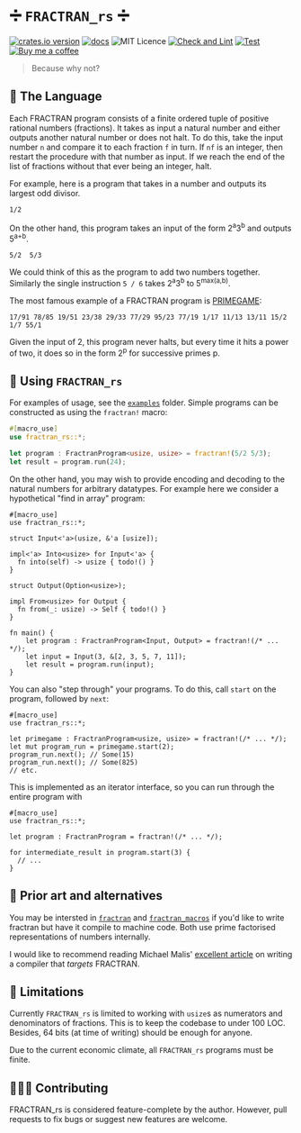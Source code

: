# ➗ `FRACTRAN_rs` ➗
[![crates.io version](https://img.shields.io/crates/v/fractran_rs)](https://crates.io/crates/fractran_rs)
[![docs](https://img.shields.io/docsrs/fractran_rs)](https://docs.rs/fractran_rs/latest/fractran_rs/)
![MIT Licence](https://img.shields.io/github/license/rspencer01/fractran_rs)
[![Check and Lint](https://github.com/rspencer01/fractran_rs/actions/workflows/check-and-lint.yaml/badge.svg)](https://github.com/rspencer01/fractran_rs/actions/workflows/check-and-lint.yaml)
[![Test](https://github.com/rspencer01/fractran_rs/actions/workflows/test.yaml/badge.svg)](https://github.com/rspencer01/fractran_rs/actions/workflows/test.yaml)
[![Buy me a coffee](https://img.shields.io/badge/-buy_me_a%C2%A0coffee-gray?logo=buy-me-a-coffee)](https://www.buymeacoffee.com/rspencer)

> Because why not?

## 📜 The Language

Each FRACTRAN program consists of a finite ordered tuple of positive rational numbers (fractions).
It takes as input a natural number and either outputs another natural number or does not halt.
To do this, take the input number `n` and compare it to each fraction `f` in turn. If `nf` is an integer, then restart the procedure with that number as input. If we reach the end of the list of fractions without that ever being an integer, halt.

For example, here is a program that takes in a number and outputs its largest odd divisor.
```text
1/2
```

On the other hand, this program takes an input of the form 2<sup>a</sup>3<sup>b</sup> and outputs 5<sup>a+b</sup>.
```text
5/2  5/3
```
We could think of this as the program to add two numbers together.  Similarly the single instruction `5 / 6` takes 2<sup>a</sup>3<sup>b</sup> to 5<sup>max(a,b)</sup>.

The most famous example of a FRACTRAN program is [PRIMEGAME](https://github.com/rspencer01/fractran_rs/tree/main/examples/primegame.rs):
```text
17/91 78/85 19/51 23/38 29/33 77/29 95/23 77/19 1/17 11/13 13/11 15/2 1/7 55/1
```
Given the input of 2, this program never halts, but every time it hits a power of two, it does so in the form 2<sup>p</sup> for successive primes p.

## 🦄 Using `FRACTRAN_rs`

For examples of usage, see the [`examples`](https://github.com/rspencer01/fractran_rs/tree/main/examples) folder. Simple programs can be constructed as using the `fractran!` macro:
```rust
#[macro_use]
use fractran_rs::*;

let program : FractranProgram<usize, usize> = fractran!(5/2 5/3);
let result = program.run(24);
```

On the other hand, you may wish to provide encoding and decoding to the natural numbers for arbitrary datatypes. For example here we consider a hypothetical "find in array" program:
```no_run
#[macro_use]
use fractran_rs::*;

struct Input<'a>(usize, &'a [usize]);

impl<'a> Into<usize> for Input<'a> {
  fn into(self) -> usize { todo!() }
}

struct Output(Option<usize>);

impl From<usize> for Output {
  fn from(_: usize) -> Self { todo!() }
}

fn main() {
    let program : FractranProgram<Input, Output> = fractran!(/* ... */);
    let input = Input(3, &[2, 3, 5, 7, 11]);
    let result = program.run(input);
}
```

You can also "step through" your programs. To do this, call `start` on the program, followed by `next`:
```no_run
#[macro_use]
use fractran_rs::*;

let primegame : FractranProgram<usize, usize> = fractran!(/* ... */);
let mut program_run = primegame.start(2);
program_run.next(); // Some(15)
program_run.next(); // Some(825)
// etc.
```
This is implemented as an iterator interface, so you can run through the entire program with
```no_run
#[macro_use]
use fractran_rs::*;

let program : FractranProgram = fractran!(/* ... */);

for intermediate_result in program.start(3) {
  // ...
}
```

## 🎨 Prior art and alternatives
You may be intersted in [`fractran`](https://crates.io/crates/fractran) and [`fractran_macros`](https://crates.io/crates/fractran_macros) if you'd like to write fractran but have it compile to machine code.
Both use prime factorised representations of numbers internally.

I would like to recommend reading Michael Malis' [excellent article](https://malisper.me/building-fizzbuzz-fractran-bottom/) on writing a compiler that _targets_ FRACTRAN.

## 🚨 Limitations
Currently `FRACTRAN_rs` is limited to working with `usize`s as numerators and denominators of fractions. This is to keep the codebase to under 100 LOC. Besides, 64 bits (at time of writing) should be enough for anyone.

Due to the current economic climate, all `FRACTRAN_rs` programs must be finite.

## 👩🏼‍💻 Contributing
FRACTRAN_rs is considered feature-complete by the author. However, pull requests to fix bugs or suggest new features are welcome.
